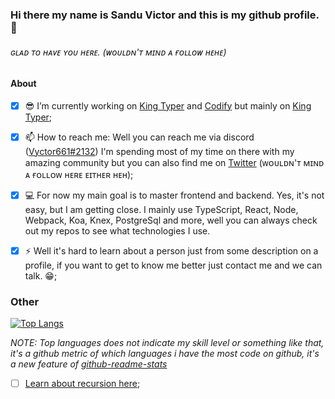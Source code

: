 ### Hi there my name is Sandu Victor and this is my github profile. 👋
###### ɢʟᴀᴅ ᴛᴏ ʜᴀᴠᴇ ʏᴏᴜ ʜᴇʀᴇ. (ᴡᴏᴜʟᴅɴ'ᴛ ᴍɪɴᴅ ᴀ ғᴏʟʟᴏᴡ ʜᴇʜᴇ)

#### About
- [x] 😎 I’m currently working on [King Typer](https://github.com/Vyctor661/king-typer) and [Codify](https://github.com/Vyctor661/Codify) but mainly on [King Typer](https://github.com/Vyctor661/king-typer);

- [x] 📫 How to reach me: Well you can reach me via discord ([Vyctor661#2132](https://discordapp.com/users/270972671490129921)) I'm spending most of my time on there with my amazing community but you can also find me on [Twitter](https://twitter.com/Vyctor661) (ᴡᴏᴜʟᴅɴ'ᴛ ᴍɪɴᴅ ᴀ ғᴏʟʟᴏᴡ ʜᴇʀᴇ ᴇɪᴛʜᴇʀ ʜᴇʜ);

- [x] 💻 For now my main goal is to master frontend and backend. Yes, it's not easy, but I am getting close. I mainly use TypeScript, React, Node, Webpack, Koa, Knex, PostgreSql and more, well you can always check out my repos to see what technologies I use. 

- [x] ⚡ Well it's hard to learn about a person just from some description on a profile, if you want to get to know me better just contact me and we can talk. 😁;

### Other

[![Top Langs](https://github-readme-stats.vercel.app/api/top-langs/?username=vyctor661&layout=compact&theme=dracula)](https://github.com/anuraghazra/github-readme-stats)

*NOTE: Top languages does not indicate my skill level or something like that, it's a github metric of which languages i have the most code on github, it's a new feature of [github-readme-stats](https://github.com/anuraghazra/github-readme-stats)*

- [ ] [Learn about recursion here](https://github.com/Vyctor661);
